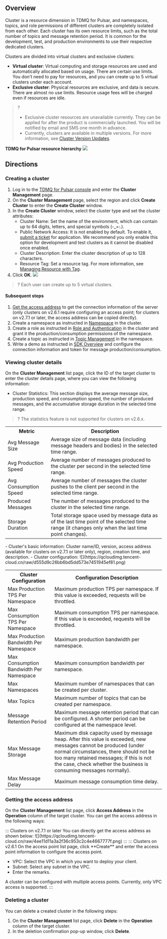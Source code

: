 ## Overview

Cluster is a resource dimension in TDMQ for Pulsar, and namespaces, topics, and role permissions of different clusters are completely isolated from each other. Each cluster has its own resource limits, such as the total number of topics and message retention period. It is common for the development, test, and production environments to use their respective dedicated clusters.

Clusters are divided into virtual clusters and exclusive clusters:

- **Virtual cluster**: Virtual computing and storage resources are used and automatically allocated based on usage. There are certain use limits. You don't need to pay for resources, and you can create up to 5 virtual clusters under each account.
- **Exclusive cluster**: Physical resources are exclusive, and data is secure. There are almost no use limits. Resource usage fees will be charged even if resources are idle.

> ?
>
> - Exclusive cluster resources are unavailable currently. They can be applied for after the product is commercially launched. You will be notified by email and SMS one month in advance.
> - Currently, clusters are available in multiple versions. For more information, see [Cluster Version Updates](https://intl.cloud.tencent.com/document/product/1110/42898).

**TDMQ for Pulsar resource hierarchy**
![](https://qcloudimg.tencent-cloud.cn/raw/af334efc11f390763e0b979a7e90acd3.png)


## Directions

### Creating a cluster

1. Log in to the [TDMQ for Pulsar console](https://console.cloud.tencent.com/tdmq) and enter the **Cluster Management** page.
2. On the **Cluster Management** page, select the region and click **Create Cluster** to enter the **Create Cluster** window.
3. In the **Create Cluster** window, select the cluster type and set the cluster attributes:
   - Cluster Name: Set the name of the environment, which can contain up to 64 digits, letters, and special symbols (-\_=:.).
   - Public Network Access: It is not enabled by default. To enable it, [submit a ticket](https://console.cloud.tencent.com/workorder/category?level1_id=876&level2_id=1772&source=0&data_title=%E6%B6%88%E6%81%AF%E9%98%9F%E5%88%97%20TDMQ&step=1) for application. We recommend you only enable this option for development and test clusters as it cannot be disabled once enabled.
   - Cluster Description: Enter the cluster description of up to 128 characters.
   - Resource Tag: Set a resource tag. For more information, see [Managing Resource with Tag](https://intl.cloud.tencent.com/document/product/1110/42939).
4. Click **OK**.
![](https://qcloudimg.tencent-cloud.cn/raw/04ebb189460de4b51f7a24d815d5dca7.png)

> ? Each user can create up to 5 virtual clusters.

#### Subsequent steps

1. [Get the access address](#Getting-access-address) to get the connection information of the server (only clusters on v2.6.1 require configuring an access point; for clusters on v2.7.1 or later, the access address can be copied directly).
2. Create a namespace as instructed in [Namespace](https://intl.cloud.tencent.com/document/product/1110/42929) in the cluster. 
3. Create a role as instructed in [Role and Authentication](https://intl.cloud.tencent.com/document/product/1110/42936) in the cluster and grant it the production/consumption permissions of the namespace.
4. Create a topic as instructed in [Topic Management](https://intl.cloud.tencent.com/document/product/1110/42930) in the namespace. 
5. Write a demo as instructed in [SDK Overview](https://intl.cloud.tencent.com/document/product/1110/42945) and configure the connection information and token for message production/consumption.



### Viewing cluster details

On the **Cluster Management** list page, click the ID of the target cluster to enter the cluster details page, where you can view the following information:
- Cluster Statistics: This section displays the average message size, production speed, and consumption speed, the number of produced messages, and the accumulative storage duration in the selected time range.
>? The statistics feature is not supported for clusters on v2.6.x.
<table>
<tr>
<th>Metric</th>
<th>Description</th>
</tr>
<tr>
<td>Avg Message Size</td>
<td>Average size of message data (including message headers and bodies) in the selected time range.</td>
</tr>
<tr>
<td>Avg Production Speed</td>
<td>Average number of messages produced to the cluster per second in the selected time range.</td>
</tr>
<tr>
<td>Avg Consumption Speed</td>
<td>Average number of messages the cluster pushes to the client per second in the selected time range.</td>
</tr>
<tr>
<td>Produced Messages</td>
<td>The number of messages produced to the cluster in the selected time range.</td>
</tr>
<tr>
<td>Storage Duration</td>
<td>Total storage space used by message data as of the last time point of the selected time range (it changes only when the last time point changes).</td>
</tr>
</table>
- Cluster's basic information: Cluster name/ID, version, access address (available for clusters on v2.7.1 or later only), region, creation time, and description.
- Cluster configuration:
![](https://qcloudimg.tencent-cloud.cn/raw/d555d9c26bb6bd5dd573e7451945ef81.png)
<table>
<tr>
<th>Cluster Configuration</th>
<th>Configuration Description</th>
</tr>
<tr>
<td>Max Production TPS Per Namespace</td>
<td>Maximum production TPS per namespace. If this value is exceeded, requests will be throttled.</td>
</tr>
<tr>
<td>Max Consumption TPS Per Namespace</td>
<td>Maximum consumption TPS per namespace. If this value is exceeded, requests will be throttled.</td>
</tr>
<tr>
<td>Max Production Bandwidth Per Namespace</td>
<td>Maximum production bandwidth per namespace.</td>
</tr>
<tr>
<td>Max Consumption Bandwidth Per Namespace</td>
<td>Maximum consumption bandwidth per namespace.</td>
</tr>
<tr>
<td>Max Namespaces</td>
<td>Maximum number of namespaces that can be created per cluster.</td>
</tr>
<tr>
<td>Max Topics</td>
<td>Maximum number of topics that can be created per namespace.</td>
</tr>
<tr>
<td>Message Retention Period</td>
<td>Maximum message retention period that can be configured. A shorter period can be configured at the namespace level.</td>
</tr>
<tr>
<td>Max Message Storage	</td>
<td>Maximum disk capacity used by message heap. After this value is exceeded, new messages cannot be produced (under normal circumstances, there should not be too many retained messages; if this is not the case, check whether the business is consuming messages normally).</td>
</tr>
<tr>
<td>Max Message Delay	</td>
<td>Maximum message consumption time delay.</td>
</tr>
</table>



### Getting the access address[](id:Getting-access-address)

On the **Cluster Management** list page, click **Access Address** in the **Operation** column of the target cluster. You can get the access address in the following ways:

<dx-tabs>
::: Clusters on v2.7.1 or later
You can directly get the access address as shown below:
![](https://qcloudimg.tencent-cloud.cn/raw/4ee11d11a3a2f36c953c2c4e4667777f.png)
:::
::: Clusters on v2.6.1
On the access point list page, click **Create** and enter the access point information to configure the access point.

- VPC: Select the VPC in which you want to deploy your client.
- Subnet: Select any subnet in the VPC.
- Enter the remarks.



<dx-alert infotype="explain" title="">
A cluster can be configured with multiple access points. Currently, only VPC access is supported.
</dx-alert>
:::

</dx-tabs>

### Deleting a cluster

You can delete a created cluster in the following steps:

1. On the **Cluster Management** list page, click **Delete** in the **Operation** column of the target cluster.
2. In the deletion confirmation pop-up window, click **Delete**.
